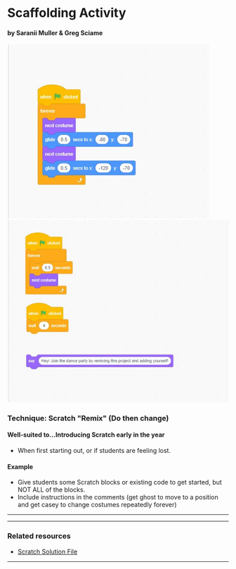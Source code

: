 # Scaffolding Activity
#### by Saranii Muller & Greg Sciame

![Activity Solution](solution.JPG)
![Activity Solution 2](solution2.JPG)

### Technique: Scratch "Remix" (Do then change)

#### Well-suited to...Introducing Scratch early in the year
* When first starting out, or if students are feeling lost.

#### Example
* Give students some Scratch blocks or existing code to get started, but NOT ALL of the blocks. 
* Include instructions in the comments (get ghost to move to a position and get casey to change costumes repeatedly forever)


  

* * *

* * *

### Related resources
* [Scratch Solution File](https://scratch.mit.edu/projects/10128067/)

* * *
